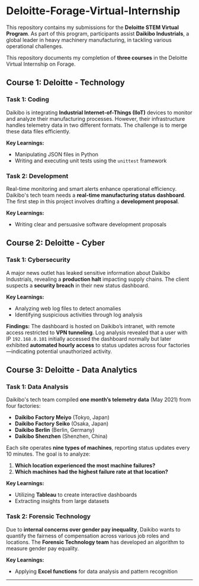 # Deloitte-Forage-Virtual-Internship

This repository contains my submissions for the **Deloitte STEM Virtual Program**. As part of this program, participants assist **Daikibo Industrials**, a global leader in heavy machinery manufacturing, in tackling various operational challenges.

This repository documents my completion of **three courses** in the Deloitte Virtual Internship on Forage.

## Course 1: Deloitte - Technology

### Task 1: Coding
Daikibo is integrating **Industrial Internet-of-Things (IIoT)** devices to monitor and analyze their manufacturing processes. However, their infrastructure handles telemetry data in two different formats. The challenge is to merge these data files efficiently.

**Key Learnings:**
- Manipulating JSON files in Python
- Writing and executing unit tests using the `unittest` framework

### Task 2: Development
Real-time monitoring and smart alerts enhance operational efficiency. Daikibo's tech team needs a **real-time manufacturing status dashboard**. The first step in this project involves drafting a **development proposal**.

**Key Learnings:**
- Writing clear and persuasive software development proposals

## Course 2: Deloitte - Cyber

### Task 1: Cybersecurity
A major news outlet has leaked sensitive information about Daikibo Industrials, revealing a **production halt** impacting supply chains. The client suspects a **security breach** in their new status dashboard.

**Key Learnings:**
- Analyzing web log files to detect anomalies
- Identifying suspicious activities through log analysis

**Findings:**
The dashboard is hosted on Daikibo’s intranet, with remote access restricted to **VPN tunneling**. Log analysis revealed that a user with IP `192.168.0.101` initially accessed the dashboard normally but later exhibited **automated hourly access** to status updates across four factories—indicating potential unauthorized activity.

## Course 3: Deloitte - Data Analytics

### Task 1: Data Analysis
Daikibo's tech team compiled **one month’s telemetry data** (May 2021) from four factories:
- **Daikibo Factory Meiyo** (Tokyo, Japan)
- **Daikibo Factory Seiko** (Osaka, Japan)
- **Daikibo Berlin** (Berlin, Germany)
- **Daikibo Shenzhen** (Shenzhen, China)

Each site operates **nine types of machines**, reporting status updates every 10 minutes. The goal is to analyze:
1. **Which location experienced the most machine failures?**
2. **Which machines had the highest failure rate at that location?**

**Key Learnings:**
- Utilizing **Tableau** to create interactive dashboards
- Extracting insights from large datasets

### Task 2: Forensic Technology
Due to **internal concerns over gender pay inequality**, Daikibo wants to quantify the fairness of compensation across various job roles and locations. The **Forensic Technology team** has developed an algorithm to measure gender pay equality.

**Key Learnings:**
- Applying **Excel functions** for data analysis and pattern recognition

---
